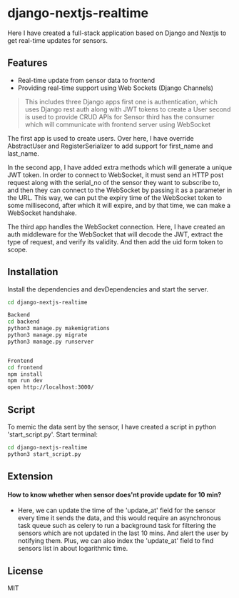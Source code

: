 # django-nextjs-realtime

Here I have created a full-stack application based on Django and Nextjs to get real-time updates for sensors.

## Features

- Real-time update from sensor data to frontend
- Providing real-time support using Web Sockets (Django Channels)

> This includes three Django apps
> first one is authentication, which uses Django rest auth along with JWT tokens to create a User
> second is used to provide CRUD APIs for Sensor
> third has the consumer which will communicate with frontend server using WebSocket

The first app is used to create users. Over here, I have override AbstractUser and RegisterSerializer to add support for first_name and last_name.

In the second app, I have added extra methods which will generate a unique JWT token. In order to connect to WebSocket, it must send an HTTP post request along with the serial_no of the sensor they want to subscribe to, and then they can connect to the WebSocket by passing it as a parameter in the URL. This way, we can put the expiry time of the WebSocket token to some millisecond, after which it will expire, and by that time, we can make a WebSocket handshake.

The third app handles the WebSocket connection. Here, I have created an auth middleware for the WebSocket that will decode the JWT, extract the type of request, and verify its validity. And then add the uid form token to scope.

## Installation

Install the dependencies and devDependencies and start the server.

```sh
cd django-nextjs-realtime

Backend
cd backend
python3 manage.py makemigrations
python3 manage.py migrate
python3 manage.py runserver


Frontend
cd frontend
npm install
npm run dev
open http://localhost:3000/
```

## Script

To memic the data sent by the sensor, I have created a script in python 'start_script.py'.
Start terminal:

```sh
cd django-nextjs-realtime
python3 start_script.py
```

## Extension

#### How to know whether when sensor does'nt provide update for 10 min?

- Here, we can update the time of the 'update_at' field for the sensor every time it sends the data, and this would require an asynchronous task queue such as celery to run a background task for filtering the sensors which are not updated in the last 10 mins. And alert the user by notifying them. Plus, we can also index the 'update_at' field to find sensors list in about logarithmic time.

## License

MIT
